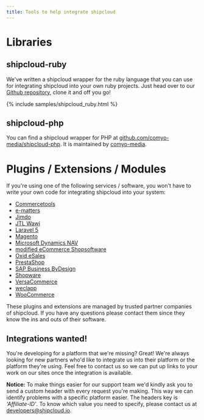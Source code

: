 ```yaml
---
title: Tools to help integrate shipcloud
---
```


# Libraries

## shipcloud-ruby

We've written a shipcloud wrapper for the ruby language that you can use for integrating shipcloud
into your own ruby projects. Just head over to our [Github repository](//github.com/shipcloud/shipcloud-ruby),
clone it and off you go!

{% include samples/shipcloud_ruby.html %}

## shipcloud-php

You can find a shipcloud wrapper for PHP at [github.com/comyo-media/shipcloud-php](//github.com/comyo-media/shipcloud-php).
It is maintained by [comyo-media](http://comyo.media/).

# Plugins / Extensions / Modules

If you're using one of the following services / software, you won't have to write your own code for
integrating shipcloud into your system:

- [Commercetools](http://www.commercetools.com)
- [e-matters](http://www.e-matters.de/marketplace/ecommerce-suite/versand-_-warenwirtschaft/schnittstelle-shipcloud)
- [Jimdo](http://www.jimdo.com)
- [JTL Wawi](https://www.unicorn2.de/unicorn-ii/logistiker/)
- [Laravel 5](//github.com/comyo-media/shipcloud-laravel)
- [Magento](http://www.magentocommerce.com/magento-connect/shipcloud.html)
- [Microsoft Dynamics NAV](http://www.cus-lauter.de/nav-shipcloud.php)
- [modified eCommerce Shopsoftware](https://www.shopbetreuung.com/info/shipcloud/)
- [Oxid eSales](http://exchange.oxid-esales.com/de/Auftragsabwicklung-Logistik/Versand/shipcloud-Connector-DHL-DPD-UPS-Hermes-GLS-1-0-Stable-EE-PE-4-8-x-5-1-x.html)
- [PrestaShop](http://www.silbersaiten.de/prestashop/de/home/185-shipcloud.html)
- [SAP Business ByDesign](http://www.all-for-one-cloud.com/de/sap-business-bydesign/paket-fuer-multichannel.html)
- [Shopware](http://store.shopware.com/scs00898/shipcloud-connector-dhl-dpd-ups-hermes-gls-i.html)
- [VersaCommerce](http://www.versacommerce.de/store/apps/versand-schnittstellen)
- [weclapp](http://www.weclapp.com)
- [WooCommerce](http://habenicht.io/shop/produkte/shipcloud-for-woocommerce/)

These plugins and extensions are managed by trusted partner companies of shipcloud. If you have any
questions please contact them since they know the ins and outs of their software.

## Integrations wanted!

You're developing for a platform that we're missing? Great! We're always looking for new partners
who'd like to integrate us into their platform or the platform they're using. Feel free to contact
us so we can put up links to your work on our sites once the integration is available.

__Notice:__ To make things easier for our support team we'd kindly ask you to send a custom header
with every request you're making. This way we can identify problems with a specific platform easier.
The headers key is _'Affiliate-ID'_. To know which value you need to specify, please contact us at
developers@shipcloud.io.
